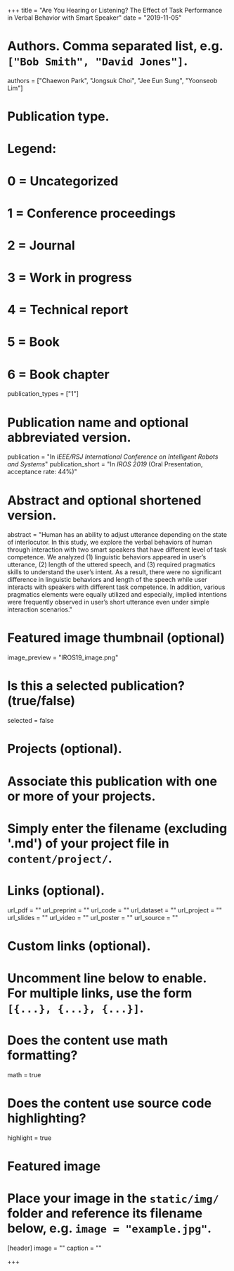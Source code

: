 +++
title = "Are You Hearing or Listening? The Effect of Task Performance in Verbal Behavior with Smart Speaker"
date = "2019-11-05"

# Authors. Comma separated list, e.g. `["Bob Smith", "David Jones"]`.
authors = ["Chaewon Park", "Jongsuk Choi", "Jee Eun Sung", "Yoonseob Lim"]

# Publication type.
# Legend:
# 0 = Uncategorized
# 1 = Conference proceedings
# 2 = Journal
# 3 = Work in progress
# 4 = Technical report
# 5 = Book
# 6 = Book chapter
publication_types = ["1"]

# Publication name and optional abbreviated version.
publication = "In *IEEE/RSJ International Conference on Intelligent Robots and Systems*"
publication_short = "In *IROS 2019* (Oral Presentation, acceptance rate: 44%)"

# Abstract and optional shortened version.
abstract = "Human has an ability to adjust utterance depending on the state of interlocutor. In this study, we explore the verbal behaviors of human through interaction with two smart speakers that have different level of task competence. We analyzed (1) linguistic behaviors appeared in user’s utterance, (2) length of the uttered speech, and (3) required pragmatics skills to understand the user’s intent. As a result, there were no significant difference in linguistic behaviors and length of the speech while user interacts with speakers with different task competence. In addition, various pragmatics elements were equally utilized and especially, implied intentions were frequently observed in user’s short utterance even under simple interaction scenarios."

# Featured image thumbnail (optional)
image_preview = "IROS19_image.png"

# Is this a selected publication? (true/false)
selected = false

# Projects (optional).
#   Associate this publication with one or more of your projects.
#   Simply enter the filename (excluding '.md') of your project file in `content/project/`.


# Links (optional).
url_pdf = ""
url_preprint = ""
url_code = ""
url_dataset = ""
url_project = ""
url_slides = ""
url_video = ""
url_poster = ""
url_source = ""

# Custom links (optional).
#   Uncomment line below to enable. For multiple links, use the form `[{...}, {...}, {...}]`.


# Does the content use math formatting?
math = true

# Does the content use source code highlighting?
highlight = true

# Featured image
# Place your image in the `static/img/` folder and reference its filename below, e.g. `image = "example.jpg"`.
[header]
image = ""
caption = ""

+++
